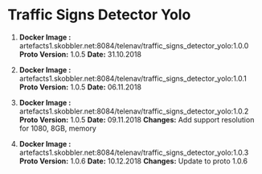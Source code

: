 # Traffic Signs Detector Yolo

1. **Docker Image :** artefacts1.skobbler.net:8084/telenav/traffic_signs_detector_yolo:1.0.0
   **Proto Version:** 1.0.5
   **Date:**          31.10.2018
   
2. **Docker Image :** artefacts1.skobbler.net:8084/telenav/traffic_signs_detector_yolo:1.0.1
   **Proto Version:** 1.0.5
   **Date:**          06.11.2018
   
3. **Docker Image :** artefacts1.skobbler.net:8084/telenav/traffic_signs_detector_yolo:1.0.2
   **Proto Version:** 1.0.5
   **Date:**          09.11.2018
   **Changes:**       Add support resolution for 1080, 8GB, memory
   
4. **Docker Image :** artefacts1.skobbler.net:8084/telenav/traffic_signs_detector_yolo:1.0.3
   **Proto Version:** 1.0.6
   **Date:**          10.12.2018
   **Changes:**       Update to proto 1.0.6